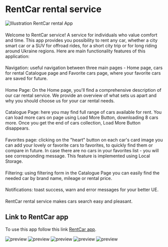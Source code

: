 # RentCar rental service

![Illustration RentCar rental App](https://prnt.sc/vicYM2stXyid)<br/>

####
Welcome to RentCar service! A service for individuals who value comfort and time. This app provides you possibility to rent any car, whether a city smart car or a SUV for offroad rides, for a short city trip or for long riding around Ukraine regions.
Here are main functionality features of this application:
####

####
Navigation: useful navigation between three main pages - Home page, cars for rental Catalogue page and Favorite cars page, where your favorite cars are saved for future.

####
Home Page: On the Home page, you'll find a comprehensive description of our car rental service. We provide an overview of what sets us apart and why you should choose us for your car rental needs.

####
Catalogue Page: here you may find full range of cars available for rent. You can load more cars on page using Load More Button, downloading 8 cars more. Once you get the end of cars collection, Load More Button disappears.

####
Favorites page: clicking on the "heart" button on each car's card image you can add your lovely or favorite cars to favorites, to quickly find them or compare in future. In case there are no cars in your favorites list - you will see corresponding message. This feature is implemented using Local Storage.

####
Filtering: using filtering form in the Catalogue Page you can easily find the needed car by brand name, mileage or rental price.

####
Notifications: toast success, warn and error messages for your better UE.

####
RentCar rental service makes cars search easy and pleasant.


## Link to RentCar app

To use this app follow this link [RentCar app](https://constantin351.github.io/cars-rental/).

![preview](https://prnt.sc/88wONN7vz41s)
![preview](https://prnt.sc/e0zSPFzxZSbV)
![preview](https://prnt.sc/uGPk1nsDP4HQ)
![preview](https://prnt.sc/Ya6q9X0-lKvg)
![preview](https://prnt.sc/JTmzo6LrmM4u)